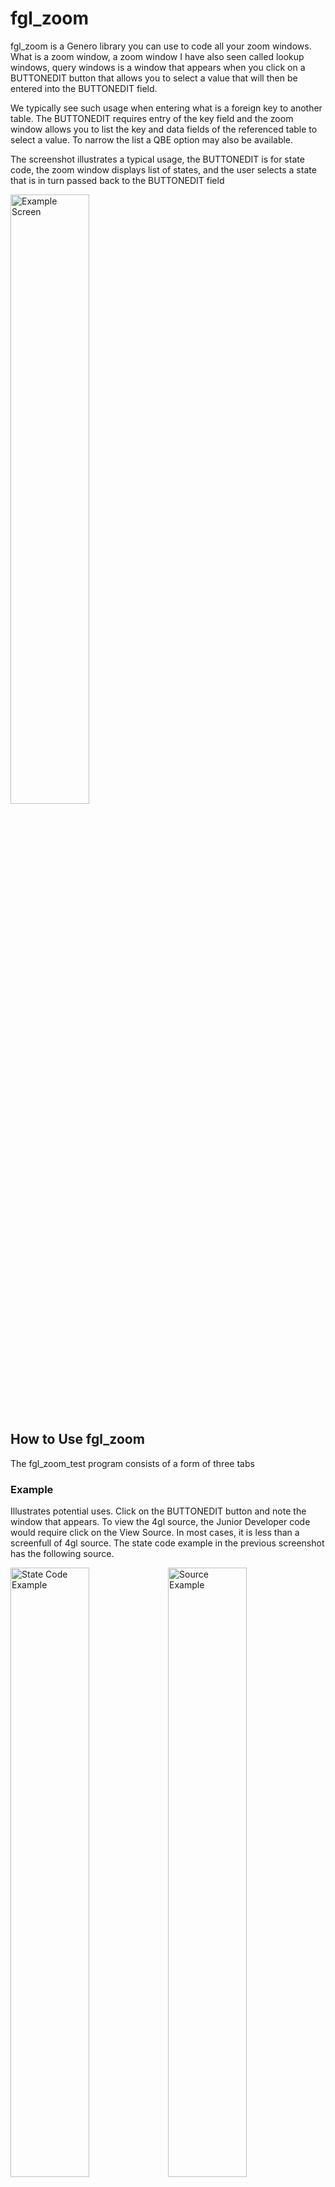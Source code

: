 # fgl_zoom
fgl_zoom is a Genero library you can use to code all your zoom windows.  What is a zoom window, a zoom window I have also seen called lookup windows, query windows is a window that appears when you click on a BUTTONEDIT button that allows you to select a value that will then be entered into the BUTTONEDIT field.

We typically see such usage when entering what is a foreign key to another table.  The BUTTONEDIT requires entry of the key field and the zoom window allows you to list the key and data fields of the referenced table to select a value.  To narrow the list a QBE option may also be available.

The screenshot illustrates a typical usage, the BUTTONEDIT is for state code, the zoom window displays list of states, and the user selects a state that is in turn passed back to the BUTTONEDIT field

<img alt="Example Screen" src="" width="50%" />

## How to Use fgl_zoom

The fgl_zoom_test program consists of a form of three tabs

### Example

Illustrates potential uses.  Click on the BUTTONEDIT button and note the window that appears.  To view the 4gl source, the Junior Developer code would require click on the View Source.  In most cases, it is less than a screenfull of 4gl source.  The state code example in the previous screenshot has the following source.

<img alt="State Code Example" src="" width="50%" /><img alt="Source Example" src="" width="50%" />

<img alt="More complex Customer Code Example" src="" width="50%" /><img alt="Source Example" src="" width="50%" />

<img alt="Auto Example" src="" width="50%" /><img alt="Source Example" src="" width="50%" />

### Functional Test
fgl_zoom has a number of configuration parameters.  The functional test tab is used to test each of these in isolation.
<img alt="Functional Test Screenshot" src="" width="50%" />

### Custom
The custom tab allows you to experiment and create some fgl_zoom code.  Enter the appropriate parameters, click Execute to run the zoom window, click View Source to see the 4gl source required in your program.

<img alt="Example Screen" src="" width="50%" />

<img alt="Example Screen" src="" width="50%" />

<img alt="Example Screen" src="" width="50%" />

## Options

For these refer to the Configuration Tab, or the Functional Test Tab to observe the difference in behaviour.

### SQL
The SQL to be used to access the database.  There are two placeholders.  Enter %1 to indicate where the where clause generated by the QBE Window is to be inserted into the SQL.  Use %2 to generate the column list from the column definitions below.   A typical value maybe something like SELECT %2 FROM tablename WHERE %1 ORDER BY id

### Derive Columns From SQL (Auto)
Check to derive the column data from the SQL parameter

### Window TITLE
Title to appear in the QBE and List Window

### Cancel Value
If the user selects cancel, what is the value returned.  Typically populated with FGL_DIALOG_GETBUFFER() so as not to remvoe the existing value.

### Disable QBE Window
Set to TRUE to disable the QBE Window.  This means that all the values that match the entered SQL will appear in the List Window.

### Disable List Window
Set to TRUE to disable the List Window.  This means that the where clause generated by the QBE is the value returned.

### Select First Window
Determine if the QBE or List Window is the first window shown.  Default is QBE Window.

### AutoSelect
If only one row is returned by the display, do not display the List Window and return immediately with that one value.

### Multiple Rows Returned
Set to TRUE if you want to allow the user to select multiple rows.  

### Maximum Rows Returned
Put a restriction on maximum number of rows returned.

### Freeze Columns
Allow a certian number of columns to be frozen so that they are always in view and not scrolled out

### Force QBE

Set to TRUE if you want to force the user to enter at least one value in a QBE field

### Column - Column

Name of the database column. 

### Column - Title

Title of the column, appears as the column header.

### Column - Width
The initial display width to be used for the column

### Column - Format
For numeric and date data, the format to be used.

### Column - Datatype
The datatype of the column.  We don't need exact datatype but need to differentitate Character, Date, Integer, Numeric for sorting and display purposes.

### Column - Justify
The justification left, right, center used for the column.

### Column - Exclude QBE
Set to TRUE if you do not want to see the column appear in the QBE Window.

### Column - Exclude List
Set to TRUE if you do not want to the see the column in the list of results.

### Column - Include
Set to TRUE to include the value in the result set.  Typically you would ensure that one column has this set to TRUE although you can set it in multiple columns for composite keys, or if you want to return code and matching description values.

### Column - QBE Default
Initial value to be used in the QBE field.

### Column - Force
Require the user to enter a value in the QBE for that column.

## Compatability

The use of Dynamic Dialogs will make it difficult to port this code to Genero versions prior to 3.00.  The module was originally written using Genero 2.30 so if you use GitHub to retrieve old versions of the code, you can probably put something together but I would suggest you upgrade to at least 3.00.

## Install

To incorporate fgl_zoom into your own application.

Compile and llace fgl_zoom.42m, fgl_zoom.42s where they will be
found by FGLLDPATH, FGLRESOURCEPATH, DBPATH etc. as used by your application.

Merge the contents of fgl_zoom_test.4st into your applications own style file.
You may wish to amend the styles used in fgl_zoom_test.4st so that it matches 
your own applications look and feel.

Merge the contents of fgl_zoom.str into your own string localization mechanism.
You could do as the test program does and simple add fgl_zoom.42s to the list of
specified files by the fglrun.localization.file settings in FGLPROFILE.

## Source

Add IMPORT FGL fgl_zoom

CALL fgl_zoom.init() to clear the paramters.

Add the required fgl_zoom.\* methods to set the individual parameter options.

Add LET value = fgl_zoom.call() to return the select value.
